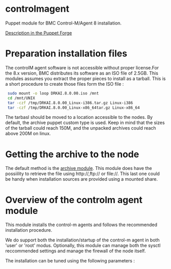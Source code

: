 controlmagent
=============

Puppet module for BMC Control-M/Agent 8 installation.

[Description in the Puppet Forge](https://forge.puppetlabs.com/tw/controlmagent)


Preparation installation files
==============================

The controlM agent software is not accessible without proper license.For the 8.x
version, BMC distributes its software as an ISO file of 2.5GB. This modules assumes
you extract the proper pieces to install as a tarball.  This is a short procedure 
to create those files form the ISO file :

```bash
 sudo mount -o loop DRKAI.8.0.00.iso /mnt
 cd /mnt/UNIX
 tar -czf /tmp/DRKAI.8.0.00_Linux-i386.tar.gz Linux-i386
 tar -czf /tmp/DRKAI.8.0.00_Linux-x86_64tar.gz Linux-x86_64
```
The tarbasl should be moved to a location accessible to the nodes.  By default, the 
archive puppet custom type is used.  Keep in mind that the sizes of the tarball could reach 150M, 
and the unpacked archives could reach above 200M on linux.

Getting the archive to the node
===============================

The default method is the [archive module](https://forge.puppetlabs.com/nanliu/archive).
This module does have the possiility to retrieve the file using http://,ftp:// or file://.
This last one could be handy when installation sources are provided using a mounted share.

Overview of the controlm agent module
=====================================

This module installs the control-m agents and follows the recommended installation procedure.

We do support both the installation/startup of the control-m agent in both 'user' or 'root' modus.
Optionally, this module can manage both the sysctl reccommended settings and manage the firewall of the
node itself.

The installation can be tuned using the following parameters :





